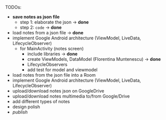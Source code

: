 
TODOs:

* **save notes as json file**
    * step 1: elaborate the json -> **done**
    * step 2: ``code`` -> **done**
* load notes from a json file -> **done**
* implement Google Android architecture (ViewModel, LiveData, LifecycleObserver)
    * for MainActivity (notes screen)
        * include libraries  -> **done**
        * create ViewModels, DataModel (Florentina Muntenescu) -> **done**
        * LifecycleObservers 
        * add test for model and viewmodel
* load notes from the json file into a Room
* implement Google Android architecture (ViewModel, LiveData, LifecycleObserver)
* upload/download notes json on GoogleDrive
* upload/download notes multimedia to/from Google/Drive
* add different types of notes
* design polish
* _publish_
